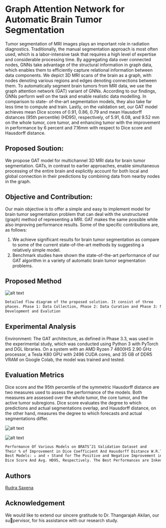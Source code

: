 
# Graph Attention Network for Automatic Brain Tumor Segmentation

Tumor segmentation of MRI images plays an important role in radiation diagnostics. Traditionally, the manual segmentation approach is most often used, which is a
labor-intensive task that requires a high level of expertise and considerable processing time. By aggregating data over connected nodes, GNNs take advantage of
the structural information in graph data, which enables them to efficiently capture relational information between data components. We depict 3D MRI scans of the brain
as a graph, with nodes denoting various regions and edges denoting connections between them. To automatically segment brain tumors from MRI data, we use the
graph attention network (GAT) variant of GNNs. According to our findings, GNNs perform well on the task and enable realistic data modelling. In comparison to state-
of-the-art segmentation models, they also take far less time to compute and train. Lastly, on the validation set, our GAT model achieves mean Dice scores of 0.91, 0.86,
0.79 and mean Hausdorff distances (95th percentile) (HD95), respectively, of 5.91, 6.08, and 9.52 mm on the whole tumor, core tumor, and enhancing tumor with the
improvement in performance by 6 percent and 7.16mm with respect to Dice score and Hausdorff distance.
## Proposed Soution:
We propose GAT model for multichannel 3D MRI data for brain tumor segmentation. GATs, in contrast to earlier approaches, enable simultaneous processing of the entire brain and explicitly account for both local and global connection in their predictions
by combining data from nearby nodes in the graph.

## Objective and Contribution:
Our main objective is to offer a simple and easy to implement model for brain tumor segmentation problem that can deal with the unstructured (graph) method of representing a MRI. GAT makes the same possible while also improving performance
results. Some of the specific contributions are, as follows:
1) We achieve significant results for brain tumor segmentation as compare to some
of the current state-of-the-art methods by suggesting a relatively simple model.
2) Benchmark studies have shown the state-of-the-art performance of our GAT
algorithm in a variety of automatic brain tumor segmentation problems.



## Proposed Method
![alt text](https://raw.githubusercontent.com/saxenarudra/GAN-for-Automatic-Brain-Tumor-Segmentation/main/Proposed%20Solution.jpg)

```bash
Detailed flow diagram of the proposed solution. It consist of three
phases. Phase 1: Data Collection, Phase 2: Data Curation and Phase 3: Model
Development and Evalution
```

## Experimental Analysis
Environment: The GAT architecture, as defined in Phase 3.3, was used in the experimental study,
which was conducted using Python 3 with PyTorch and DGL libraries. On a system
with an AMD Ryzen 7 4800HS 2.90 GHz processor, a Tesla K80 GPU with 2496
CUDA cores, and 35 GB of DDR5 VRAM on Google Colab, the model was trained
and tested.

## Evaluation Metrics
Dice score and the 95th percentile of the symmetric Hausdorff distance are two measures used to assess the performance of the models. Both measures are assessed
over the whole tumor, the core tumor, and the active tumor subregions. Dice score evaluates the degree to which predictions and actual segmentations overlap, and
Hausdorff distance, on the other hand, measures the degree to which forecasts and actual segmentations differ.

![alt text](https://github.com/saxenarudra/GAN-for-Automatic-Brain-Tumor-Segmentation/blob/main/performance%20analysis.png)

![alt text](https://github.com/saxenarudra/GAN-for-Automatic-Brain-Tumor-Segmentation/blob/main/training%20progress.png)

```bash
Performance Of Various Models on BRATS’21 Validation Dataset and
Their % of Improvement in Dice Coefficient And Hausdorff Distance W.R.T The
Best Models: ↓ and ↑ Stand for The Positive and Negative Improvement in Avg.
Dice Score And Avg. HD95, Respectively. The Best Performances are Inked in Blue
```

## Authors
[Rudra Saxena](https://github.com/saxenarudra)


## Acknowledgement
We would like to extend our sincere gratitude to Dr. Thangarajah Akilan, our supervisor, for his assistance with our research study.
